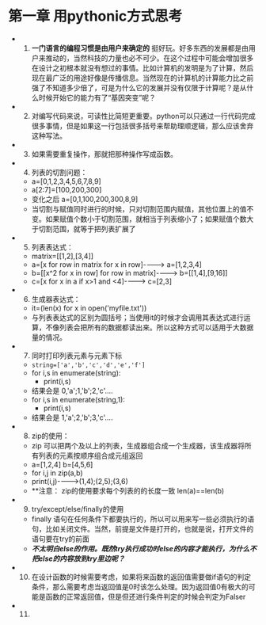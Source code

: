 # 第一章 用pythonic方式思考
* 1. **一门语言的编程习惯是由用户来确定的** 挺好玩。好多东西的发展都是由用户来推动的，当然科技的力量也必不可少。在这个过程中可能会增加很多在设计之初根本就没有想过的事情。比如计算机的发明是为了计算，然后现在最广泛的用途好像是传播信息。当然现在的计算机的计算能力比之前强了不知道多少倍了，可是为什么它的发展并没有仅限于计算呢？是从什么时候开始它的能力有了“基因突变”呢？

* 2. 对编写代码来说，可读性比简短更重要。python可以只通过一行代码完成很多事情，但是如果这一行包括很多括号来帮助理顺逻辑，那么应该舍弃这种写法。
* 3. 如果需要重复操作，那就把那种操作写成函数。
* 4. 列表的切割问题：
    * a=[0,1,2,3,4,5,6,7,8,9]
    * a[2:7]=[100,200,300]
    * 变化之后 a=[0,1,100,200,300,8,9]
    * 当切割与赋值同时进行的时候，只对切割范围内赋值，其他位置上的值不变。如果赋值个数小于切割范围，就相当于列表缩小了；如果赋值个数大于切割范围，就等于把列表扩展了
    
* 5. 列表表达式：
    * matrix=[[1,2],[3,4]]
    * a=[x for row in matrix for x in row]----> a=[1,2,3,4]
    * b=[[x^2 for x in row] for row in matrix]----> b=[[1,4],[9,16]]
    * c=[x for x in a if x>1 and <4]----> c=[2,3]
    
* 6. 生成器表达式：
    * it=(len(x) for x in open('myfile.txt'))
    * 与列表表达式的区别为圆括号；当使用it的时候才会调用其表达式进行运算，不像列表会把所有的数据都读出来。所以这种方式可以适用于大数据量的情况。

* 7. 同时打印列表元素与元素下标
   * `string=['a','b','c','d','e','f']`
   *  for i,s in enumerate(string):
      *   print(i,s)
   * 结果会是 0,'a';1,'b';2,'c'....
   * for i,s in enumerate(string,1):
     * print(i,s)
   * 结果会是 1,'a';2,'b';3,'c'....

* 8. zip的使用：
   * zip 可以把两个及以上的列表，生成器组合成一个生成器，该生成器将所有列表的元素按顺序组合成元组返回
   * a=[1,2,4]  b=[4,5,6]
   * for i,j in zip(a,b)
   *  print(i,j)---->(1,4);(2,5);(3,6)
   * **注意： zip的使用要求每个列表的的长度一致   len(a)==len(b)
* 9. try/except/else/finally的使用
   * finally 语句在任何条件下都要执行的，所以可以用来写一些必须执行的语句，比如关闭文件。当然，前提是文件是打开的，也就是说，打开文件的语句要在try的前面
   * **_不太明白else的作用。既然try执行成功时else的内容才能执行，为什么不把else的内容放到try里边呢？_**
   
* 10. 在设计函数的时候需要考虑，如果将来函数的返回值需要做if语句的判定条件，那么需要考虑当返回值是0时该怎么处理。因为返回值0有极大的可能是函数的正常返回值，但是但还进行条件判定的时候会判定为Falser

* 11. 
   
